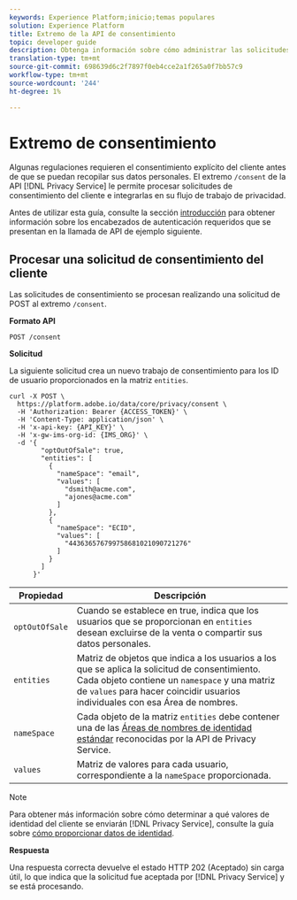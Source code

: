 ```yaml
---
keywords: Experience Platform;inicio;temas populares
solution: Experience Platform
title: Extremo de la API de consentimiento
topic: developer guide
description: Obtenga información sobre cómo administrar las solicitudes de consentimiento del cliente para aplicaciones Experience Cloud mediante la API de Privacy Service.
translation-type: tm+mt
source-git-commit: 698639d6c2f7897f0eb4cce2a1f265a0f7bb57c9
workflow-type: tm+mt
source-wordcount: '244'
ht-degree: 1%

---
```



# Extremo de consentimiento

Algunas regulaciones requieren el consentimiento explícito del cliente antes de que se puedan recopilar sus datos personales. El extremo `/consent` de la API [!DNL Privacy Service] le permite procesar solicitudes de consentimiento del cliente e integrarlas en su flujo de trabajo de privacidad.

Antes de utilizar esta guía, consulte la sección [introducción](./getting-started.md) para obtener información sobre los encabezados de autenticación requeridos que se presentan en la llamada de API de ejemplo siguiente.

## Procesar una solicitud de consentimiento del cliente

Las solicitudes de consentimiento se procesan realizando una solicitud de POST al extremo `/consent`.

**Formato API**

```http
POST /consent
```

**Solicitud**

La siguiente solicitud crea un nuevo trabajo de consentimiento para los ID de usuario proporcionados en la matriz `entities`.

```shell
curl -X POST \
  https://platform.adobe.io/data/core/privacy/consent \
  -H 'Authorization: Bearer {ACCESS_TOKEN}' \
  -H 'Content-Type: application/json' \
  -H 'x-api-key: {API_KEY}' \
  -H 'x-gw-ims-org-id: {IMS_ORG}' \
  -d '{
        "optOutOfSale": true,
        "entities": [
          {
            "nameSpace": "email",
            "values": [
              "dsmith@acme.com",
              "ajones@acme.com"
            ]
          },
          {
            "nameSpace": "ECID",
            "values": [
              "443636576799758681021090721276"
            ]
          }
        ]
      }'
```

| Propiedad | Descripción |
| --- | --- |
| `optOutOfSale` | Cuando se establece en true, indica que los usuarios que se proporcionan en `entities` desean excluirse de la venta o compartir sus datos personales. |
| `entities` | Matriz de objetos que indica a los usuarios a los que se aplica la solicitud de consentimiento. Cada objeto contiene un `namespace` y una matriz de `values` para hacer coincidir usuarios individuales con esa Área de nombres. |
| `nameSpace` | Cada objeto de la matriz `entities` debe contener una de las [Áreas de nombres de identidad estándar](./appendix.md#standard-namespaces) reconocidas por la API de Privacy Service. |
| `values` | Matriz de valores para cada usuario, correspondiente a la `nameSpace` proporcionada. |

>[!NOTE]
>
>Para obtener más información sobre cómo determinar a qué valores de identidad del cliente se enviarán [!DNL Privacy Service], consulte la guía sobre [cómo proporcionar datos de identidad](../identity-data.md).

**Respuesta**

Una respuesta correcta devuelve el estado HTTP 202 (Aceptado) sin carga útil, lo que indica que la solicitud fue aceptada por [!DNL Privacy Service] y se está procesando.